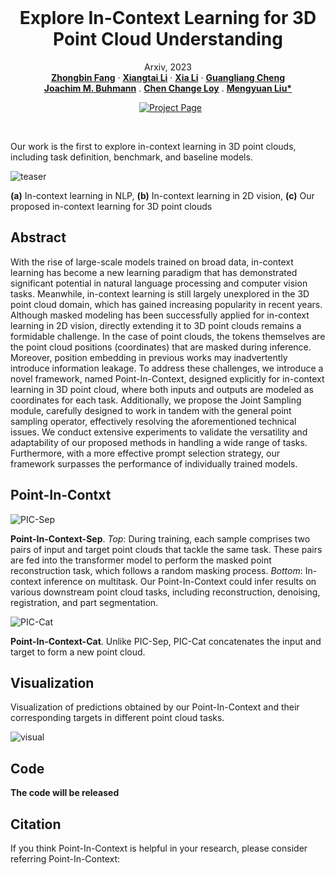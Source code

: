 <br />
<p align="center">
  <h1 align="center">Explore In-Context Learning for 3D Point Cloud Understanding</h1>
  <p align="center">
    Arxiv, 2023
    <br />
    <a href="https://github.com/fanglaosi/"><strong>Zhongbin Fang</strong></a>
    ·
    <a href="https://lxtgh.github.io/"><strong>Xiangtai Li</strong></a>
    ·
    <a href="https://xialipku.github.io/"><strong>Xia Li</strong></a>
    ·
    <a href="https://ml.inf.ethz.ch/"><strong>Guangliang Cheng</strong></a>
    <br />
    <a href="https://oceanpang.github.io/"><strong>Joachim M. Buhmann</strong></a>
    .
    <a href="https://www.mmlab-ntu.com/person/ccloy/"><strong>Chen Change Loy</strong></a>
    .
    <a href="https://robotics.pkusz.edu.cn/"><strong>Mengyuan Liu*</strong></a>
  </p>

  <p align="center">
<!--     <a href='https://arxiv.org/abs/2303.12782'>
      <img src='https://img.shields.io/badge/Paper-PDF-green?style=flat&logo=arXiv&logoColor=green' alt='arXiv PDF'>
    </a> -->
    <a href='https://github.com/fanglaosi/Point-In-Context' style='padding-left: 0.5rem;'>
      <img src='https://img.shields.io/badge/Project-Page-blue?style=flat&logo=Google%20chrome&logoColor=blue' alt='Project Page'>
    </a>
  </p>
<br />

Our work is the first to explore in-context learning in 3D point clouds, including task definition, benchmark, and baseline models.

![teaser](./assets/imgs/teaser_00.jpg)

**(a)** In-context learning in NLP, **(b)** In-context learning in 2D vision, **(c)** Our proposed in-context learning for 3D point clouds


## Abstract

With the rise of large-scale models trained on broad data, in-context learning has become a new learning paradigm that has demonstrated significant potential in natural language processing and computer vision tasks. Meanwhile, in-context learning is still largely unexplored in the 3D point cloud domain, which has gained increasing popularity in recent years. Although masked modeling has been successfully applied for in-context learning in 2D vision, directly extending it to 3D point clouds remains a formidable challenge. In the case of point clouds, the tokens themselves are the point cloud positions (coordinates) that are masked during inference. Moreover, position embedding in previous works may inadvertently introduce information leakage. To address these challenges, we introduce a novel framework, named Point-In-Context, designed explicitly for in-context learning in 3D point cloud, where both inputs and outputs are modeled as coordinates for each task. Additionally, we propose the Joint Sampling module, carefully designed to work in tandem with the general point sampling operator, effectively resolving the aforementioned technical issues. We conduct extensive experiments to validate the versatility and adaptability of our proposed methods in handling a wide range of tasks. Furthermore, with a more effective prompt selection strategy, our framework surpasses the performance of individually trained models.

## Point-In-Contxt

![PIC-Sep](./assets/imgs/framework_00.jpg)

**Point-In-Context-Sep**. _Top_: During training, each sample comprises two pairs of input and target point clouds that tackle the same task. These pairs are fed into the transformer model to perform the masked point reconstruction task, which follows a random masking process. _Bottom_: In-context inference on multitask. Our Point-In-Context could infer results on various downstream point cloud tasks, including reconstruction, denoising, registration, and part segmentation.

![PIC-Cat](./assets/imgs/Supp_PIC-Cat_00.jpg)

**Point-In-Context-Cat**. Unlike PIC-Sep, PIC-Cat concatenates the input and target to form a new point cloud.

## Visualization

Visualization of predictions obtained by our Point-In-Context and their corresponding targets in different point cloud tasks.

![visual](./assets/imgs/visualization_main_00.jpg)

## Code

**The code will be released**

## Citation
If you think Point-In-Context is helpful in your research, please consider referring Point-In-Context:
```bibtex

```
